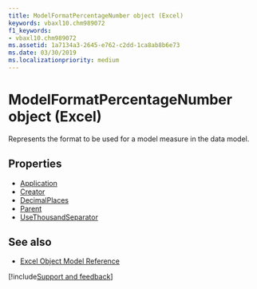 ```yaml
---
title: ModelFormatPercentageNumber object (Excel)
keywords: vbaxl10.chm989072
f1_keywords:
- vbaxl10.chm989072
ms.assetid: 1a7134a3-2645-e762-c2dd-1ca8ab8b6e73
ms.date: 03/30/2019
ms.localizationpriority: medium
---
```



# ModelFormatPercentageNumber object (Excel)

Represents the format to be used for a model measure in the data model.

## Properties

- [Application](Excel.modelformatpercentagenumber.application.md)
- [Creator](Excel.modelformatpercentagenumber.creator.md)
- [DecimalPlaces](Excel.modelformatpercentagenumber.decimalplaces.md)
- [Parent](Excel.modelformatpercentagenumber.parent.md)
- [UseThousandSeparator](Excel.modelformatpercentagenumber.usethousandseparator.md)

## See also

- [Excel Object Model Reference](overview/Excel/object-model.md)

[!include[Support and feedback](~/includes/feedback-boilerplate.md)]
